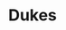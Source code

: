 ---
ee_id: '4454'
site: '1'
type: '2'
url: 2018-072-dukes
title: Dukes
year: '2018'
display_year: '2018'
medium: IQDemy Premium UV ink on​ ​IKEA LINNMON​ table tops
dims: 118 x 29.5
pitch: ''
ps: ''
live_url: ''
related: ''
youtube: ''
related_code: ''
imgs: dukes-2018-071-db-ih--h6Gy.jpg
subheading: ''
download: ''
add_credit: ''
commission: ''
layout: things-i-made
---